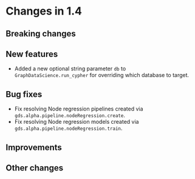 # Changes in 1.4


## Breaking changes


## New features

* Added a new optional string parameter `db` to `GraphDataScience.run_cypher` for overriding which database to target.


## Bug fixes

* Fix resolving Node regression pipelines created via `gds.alpha.pipeline.nodeRegression.create`.
* Fix resolving Node regression models created via `gds.alpha.pipeline.nodeRegression.train`.


## Improvements


## Other changes
